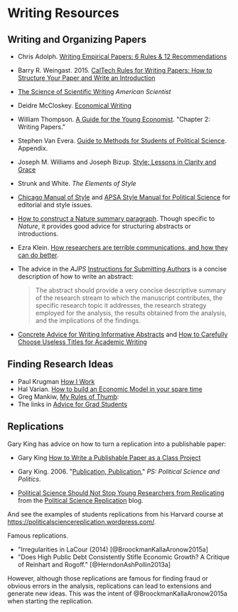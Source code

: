 
# Writing Resources

## Writing and Organizing Papers

-   Chris Adolph. [Writing Empirical Papers: 6 Rules & 12 Recommendations](http://faculty.washington.edu/cadolph/503/papers.pdf)

-   Barry R. Weingast. 2015. [CalTech Rules for Writing Papers: How to Structure Your Paper and Write an Introduction](https://web.stanford.edu/group/mcnollgast/cgi-bin/wordpress/wp-content/uploads/2013/10/CALTECH.RUL_..pdf)

-   [The Science of Scientific Writing](http://www.americanscientist.org/issues/id.877,y.0,no.,content.true,page.1,css.print/issue.aspx) *American Scientist*

-   Deidre McCloskey. [Economical Writing](http://www.amazon.com/Economical-Writing-Deirdre-McCloskey/dp/1577660633/)

-   William Thompson. [A Guide for the Young Economist](http://www.amazon.com/Guide-Young-Economist-MIT-Press/dp/026251589X). "Chapter 2: Writing Papers."

-   Stephen Van Evera. [Guide to Methods for Students of Political Science](http://www.amazon.com/Guide-Methods-Students-Political-Science/dp/080148457X). Appendix.

-   Joseph M. Williams and Joseph Bizup. [Style: Lessons in Clarity and Grace](http://www.amazon.com/dp/0321898680/)

-   Strunk and White. *The Elements of Style*

-   [Chicago Manual of Style](http://www.chicagomanualofstyle.org/) and [APSA Style Manual for Political Science](http://www.apsanet.org/Portals/54/APSA%20Files/publications/APSAStyleManual2006.pdf) for editorial and style issues.

-   [How to construct a Nature summary paragraph](http://www.nature.com/nature/authors/gta/Letter_bold_para.doc). Though specific to *Nature*, it provides good advice for structuring abstracts or introductions.

-   Ezra Klein. [How researchers are terrible communications, and how they can do better](http://chrisblattman.com/2015/11/05/ezra-klein-how-researchers-are-terrible-communicators-and-how-they-can-do-better/).

-   The advice in the *AJPS* [Instructions for Submitting Authors](http://ajps.org/guidelines-for-manuscripts/) is a concise description of how to write an abstract:

    > The abstract should provide a very concise descriptive summary of the research stream to which the manuscript contributes, the specific research
    > topic it addresses, the research strategy employed for the analysis, the results obtained from the analysis, and the implications of the findings.

-   [Concrete Advice for Writing Informative Abstracts](http://connection.sagepub.com/blog/sage-connection/2014/05/15/concrete-advice-for-writing-informative-abstracts/) and [How to Carefully Choose Useless Titles for Academic Writing](http://www.socialsciencespace.com/2014/03/how-to-carefully-choose-useless-titles-for-academic-writing/)

## Finding Research Ideas

-   Paul Krugman [How I Work](http://web.mit.edu/krugman/www/howiwork.html)
-   Hal Varian. [How to build an Economic Model in your spare time](http://people.ischool.berkeley.edu/~hal/Papers/how.pdf)
-   Greg Mankiw, [My Rules of Thumb](http://faculty.som.yale.edu/jameschoi/mankiw_tips.pdf):
-   The links in [Advice for Grad Students](http://gregmankiw.blogspot.com/2006/05/advice-for-grad-students.html)

## Replications

Gary King has advice on how to turn a replication into a publishable paper:

-   Gary King [How to Write a Publishable Paper as a Class Project](http://gking.harvard.edu/papers)

-   Gary King. 2006. "[Publication, Publication.](http://gking.harvard.edu/files/abs/paperspub-abs.shtml)" *PS: Political Science and Politics*.

-   [Political Science Should Not Stop Young Researchers from Replicating](https://politicalsciencereplication.wordpress.com/2015/06/15/political-science-should-not-stop-young-researchers-from-replicating/)
    from the [Political Science Replication](https://politicalsciencereplication.wordpress.com) blog.

And see the examples of students replications from his Harvard course at <https://politicalsciencereplication.wordpress.com/>.

Famous replications.

-   "Irregularities in LaCour (2014) [@BroockmanKallaAronow2015a]
-   "Does High Public Debt Consistently Stifle Economic Growth? A Critique of Reinhart and Rogoff." [@HerndonAshPollin2013a]

However, although those replications are famous for finding fraud or obvious
errors in the analysis, replications can lead to extensions and generate new
ideas. This was the intent of @BroockmanKallaAronow2015a when starting the
replication.
